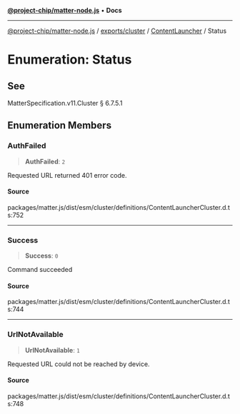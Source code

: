 [**@project-chip/matter-node.js**](../../../../../README.md) • **Docs**

***

[@project-chip/matter-node.js](../../../../../modules.md) / [exports/cluster](../../../README.md) / [ContentLauncher](../README.md) / Status

# Enumeration: Status

## See

MatterSpecification.v11.Cluster § 6.7.5.1

## Enumeration Members

### AuthFailed

> **AuthFailed**: `2`

Requested URL returned 401 error code.

#### Source

packages/matter.js/dist/esm/cluster/definitions/ContentLauncherCluster.d.ts:752

***

### Success

> **Success**: `0`

Command succeeded

#### Source

packages/matter.js/dist/esm/cluster/definitions/ContentLauncherCluster.d.ts:744

***

### UrlNotAvailable

> **UrlNotAvailable**: `1`

Requested URL could not be reached by device.

#### Source

packages/matter.js/dist/esm/cluster/definitions/ContentLauncherCluster.d.ts:748
